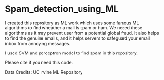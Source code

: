 # Spam_detection_using_ML


I created this repository as ML work which uses some famous ML algorithms to find wheather a mail is spam or ham.
We neeed these algorithms as it may prevent user from a potential global fraud.
It also helps to find the genuine emails, and it helps servers to safeguard your email inbox from annoying messages.

I used SVM and perceptron model to find spam in this repository.

Please cite if you need this code.

Data Credits: UC Irvine ML Repository
